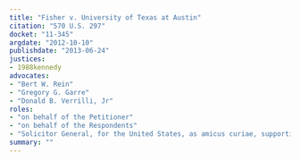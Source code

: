 ```yaml
---
title: "Fisher v. University of Texas at Austin"
citation: "570 U.S. 297"
docket: "11-345"
argdate: "2012-10-10"
publishdate: "2013-06-24"
justices:
- 1988kennedy
advocates:
- "Bert W. Rein"
- "Gregory G. Garre"
- "Donald B. Verrilli, Jr"
roles:
- "on behalf of the Petitioner"
- "on behalf of the Respondents"
- "Solicitor General, for the United States, as amicus curiae, supporting the Respondents"
summary: ""
---
```


